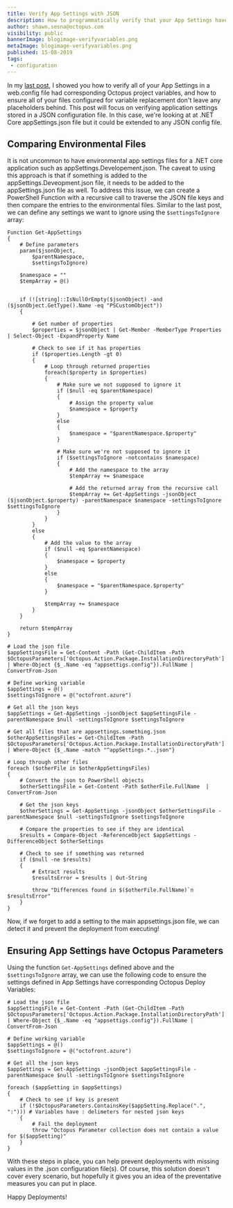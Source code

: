 ```yaml
---
title: Verify App Settings with JSON
description: How to programmatically verify that your App Settings have a matching Octopus Deploy variable defined and/or verify environment configs have the same JSON structure.
author: shawn.sesna@octopus.com
visibility: public
bannerImage: blogimage-verifyvariables.png
metaImage: blogimage-verifyvariables.png
published: 15-08-2019
tags:
 - configuration
---
```


In my [last post](https://octopus.com/blog/verify-appsettings-or-variable-replacement), I showed you how to verify all of your App Settings in a web.config file had corresponding Octopus project variables, and how to ensure all of your files configured for variable replacement don't leave any placeholders behind. This post will focus on verifying application settings stored in a JSON configuration file. In this case, we're looking at at .NET Core appSettings.json file but it could be extended to any JSON config file.

## Comparing Environmental Files

It is not uncommon to have environmental app settings files for a .NET core application such as appSettings.Developement.json.  The caveat to using this approach is that if something is added to the appSettings.Deveopment.json file, it needs to be added to the appSettings.json file as well.  To address this issue, we can create a PowerShell Function with a recursive call to traverse the JSON file keys and then compare the entries to the environmental files.  Similar to the last post, we can define any settings we want to ignore using the `$settingsToIgnore` array:

```PS
Function Get-AppSettings
{
    # Define parameters
    param($jsonObject,
        $parentNamespace,
        $settingsToIgnore)

    $namespace = ""
    $tempArray = @()


    if (![string]::IsNullOrEmpty($jsonObject) -and ($jsonObject.GetType().Name -eq "PSCustomObject"))
    {
        
        # Get number of properties
        $properties = $jsonObject | Get-Member -MemberType Properties | Select-Object -ExpandProperty Name

        # Check to see if it has properties
        if ($properties.Length -gt 0)
        {
            # Loop through returned properties
            foreach($property in $properties)
            {
                # Make sure we not supposed to ignore it
                if ($null -eq $parentNamespace)
                {
                    # Assign the property value
                    $namespace = $property
                }
                else
                {
                    $namespace = "$parentNamespace.$property"
                }

                # Make sure we're not supposed to ignore it
                if ($settingsToIgnore -notcontains $namespace)
                {
                    # Add the namespace to the array
                    $tempArray += $namespace

                    # Add the returned array from the recursive call
                    $tempArray += Get-AppSettings -jsonObject ($jsonObject.$property) -parentNamespace $namespace -settingsToIgnore $settingsToIgnore
                }
            }
        }
        else
        {
            # Add the value to the array
            if ($null -eq $parentNamespace)
            {
                $namespace = $property
            }
            else
            {
                $namespace = "$parentNamespace.$property"
            }

            $tempArray += $namespace
        }
    }

    return $tempArray
}

# Load the json file
$appSettingsFile = Get-Content -Path (Get-ChildItem -Path $OctopusParameters['Octopus.Action.Package.InstallationDirectoryPath'] | Where-Object {$_.Name -eq "appsettigs.config"}).FullName | ConvertFrom-Json

# Define working variable
$appSettings = @()
$settingsToIgnore = @("octofront.azure")

# Get all the json keys
$appSettings = Get-AppSettings -jsonObject $appSettingsFile -parentNamespace $null -settingsToIgnore $settingsToIgnore

# Get all files that are appsettings.something.json
$otherAppSettingsFiles = Get-ChildItem -Path  $OctopusParameters['Octopus.Action.Package.InstallationDirectoryPath']  | Where-Object {$_.Name -match "^appSettings.*..json"}

# Loop through other files
foreach ($otherFile in $otherAppSettingsFiles)
{
    # Convert the json to PowerShell objects
    $otherSettingsFile = Get-Content -Path $otherFile.FullName  | ConvertFrom-Json

    # Get the json keys
    $otherSettings = Get-AppSettings -jsonObject $otherSettingsFile -parentNamespace $null -settingsToIgnore $settingsToIgnore

    # Compare the properties to see if they are identical
    $results = Compare-Object -ReferenceObject $appSettings -DifferenceObject $otherSettings 

    # Check to see if something was returned
    if ($null -ne $results)
    {
        # Extract results
        $resultsError = $results | Out-String

        throw "Differences found in $($otherFile.FullName)`n $resultsError"
    }
}
```

Now, if we forget to add a setting to the main appsettings.json file, we can detect it and prevent the deployment from executing!

## Ensuring App Settings have Octopus Parameters

Using the function `Get-AppSettings` defined above and the `$settingsToIgnore` array, we can use the following code to ensure the settings defined in App Settings have corresponding Octopus Deploy Variables:

```PS
# Load the json file
$appSettingsFile = Get-Content -Path (Get-ChildItem -Path $OctopusParameters['Octopus.Action.Package.InstallationDirectoryPath'] | Where-Object {$_.Name -eq "appsettigs.config"}).FullName | ConvertFrom-Json

# Define working variable
$appSettings = @()
$settingsToIgnore = @("octofront.azure")

# Get all the json keys
$appSettings = Get-AppSettings -jsonObject $appSettingsFile -parentNamespace $null -settingsToIgnore $settingsToIgnore

foreach ($appSetting in $appSettings)
{
	# Check to see if key is present
    if (!$OctopusParameters.ContainsKey($appSetting.Replace(".", ":"))) # Variables have : delimeters for nested json keys
    {
    	# Fail the deployment
        throw "Octopus Parameter collection does not contain a value for $($appSetting)"
    }    
}
```

With these steps in place, you can help prevent deployments with missing values in the .json configuration file(s). Of course, this solution doesn't cover every scenario, but hopefully it gives you an idea of the preventative measures you can put in place.

Happy Deployments!